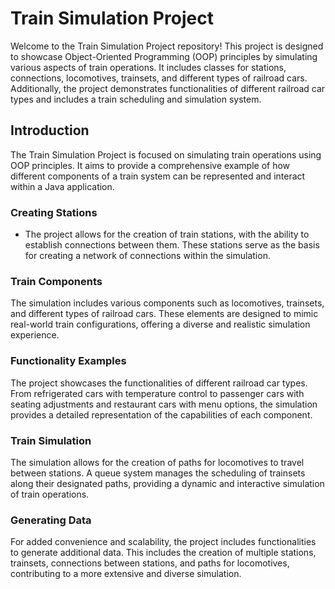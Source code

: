 # Train Simulation Project

Welcome to the Train Simulation Project repository! This project is designed to showcase Object-Oriented Programming (OOP) principles by simulating various aspects of train 
operations. It includes classes for stations, connections, locomotives, trainsets, and different types of railroad cars. Additionally, the project demonstrates functionalities of 
different railroad car types and includes a train scheduling and simulation system.

## Introduction
The Train Simulation Project is focused on simulating train operations using OOP principles. It aims to provide a comprehensive example of how different components of a train system can be represented and interact within a Java application.

### Creating Stations
- The project allows for the creation of train stations, with the ability to establish connections between them. These stations serve as the basis for creating a network of connections within the simulation.

### Train Components
The simulation includes various components such as locomotives, trainsets, and different types of railroad cars. These elements are designed to mimic real-world train configurations, offering a diverse and realistic simulation experience.

### Functionality Examples
The project showcases the functionalities of different railroad car types. From refrigerated cars with temperature control to passenger cars with seating adjustments and restaurant cars with menu options, the simulation provides a detailed representation of the capabilities of each component.

### Train Simulation
The simulation allows for the creation of paths for locomotives to travel between stations. A queue system manages the scheduling of trainsets along their designated paths, providing a dynamic and interactive simulation of train operations.

### Generating Data
For added convenience and scalability, the project includes functionalities to generate additional data. This includes the creation of multiple stations, trainsets, connections between stations, and paths for locomotives, contributing to a more extensive and diverse simulation.

